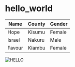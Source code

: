 # hello_world

|Name   |County |Gender |
|-------|-------|-------|
|Hope   |Kisumu |Female |
|Israel |Nakuru |Male   |
|Favour |Kiambu |Female |


![HELLO](https://www.pexels.com/photo/bunch-of-flowers-on-a-vase-with-a-note-4439416/)

